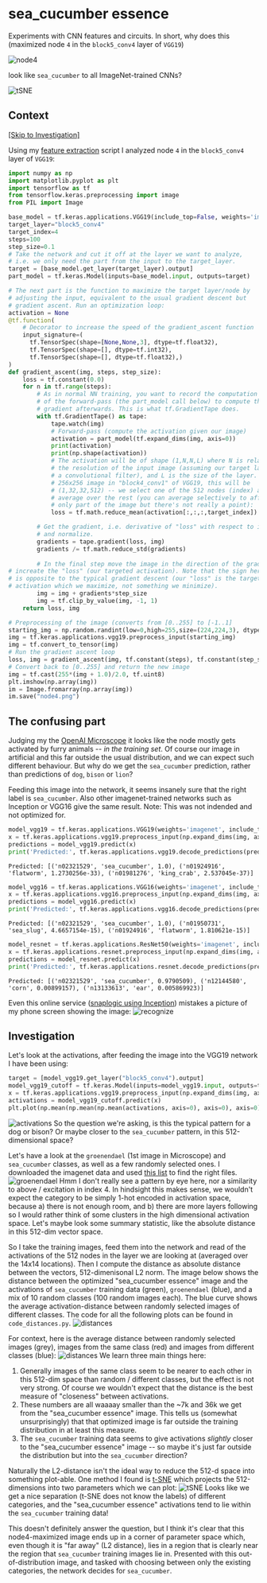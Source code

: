 # sea_cucumber essence
Experiments with CNN features and circuits. 
In short, why does this (maximized node `4` in the `block5_conv4` layer of `VGG19`)

![node4](https://github.com/Stefan-Heimersheim/sea_cucumber_essence/blob/main/node4.png?raw=true)

look like `sea_cucumber` to all ImageNet-trained CNNs?

![tSNE](https://github.com/Stefan-Heimersheim/sea_cucumber_essence/blob/main/tSNE.png?raw=true)

## Context

[[Skip to Investigation]](https://github.com/Stefan-Heimersheim/sea_cucumber_essence/blob/main/README.md#investigation)

Using my [feature extraction](https://github.com/Stefan-Heimersheim/tensorflow-feature-extraction-tutorial/) script I analyzed 
node `4` in the `block5_conv4` layer of `VGG19`:
```python
import numpy as np
import matplotlib.pyplot as plt
import tensorflow as tf
from tensorflow.keras.preprocessing import image
from PIL import Image 
```

```python
base_model = tf.keras.applications.VGG19(include_top=False, weights='imagenet')
target_layer="block5_conv4"
target_index=4
steps=100
step_size=0.1
# Take the network and cut it off at the layer we want to analyze,
# i.e. we only need the part from the input to the target_layer.
target = [base_model.get_layer(target_layer).output]
part_model = tf.keras.Model(inputs=base_model.input, outputs=target)

```

```python
# The next part is the function to maximize the target layer/node by
# adjusting the input, equivalent to the usual gradient descent but
# gradient ascent. Run an optimization loop:
activation = None
@tf.function(
    # Decorator to increase the speed of the gradient_ascent function
    input_signature=(
      tf.TensorSpec(shape=[None,None,3], dtype=tf.float32),
      tf.TensorSpec(shape=[], dtype=tf.int32),
      tf.TensorSpec(shape=[], dtype=tf.float32),)
)
def gradient_ascent(img, steps, step_size):
    loss = tf.constant(0.0)
    for n in tf.range(steps):
        # As in normal NN training, you want to record the computation
        # of the forward-pass (the part_model call below) to compute the
        # gradient afterwards. This is what tf.GradientTape does.
        with tf.GradientTape() as tape:
            tape.watch(img)
            # Forward-pass (compute the activation given our image)
            activation = part_model(tf.expand_dims(img, axis=0))
            print(activation)
            print(np.shape(activation))
            # The activation will be of shape (1,N,N,L) where N is related to
            # the resolution of the input image (assuming our target layer is
            # a convolutional filter), and L is the size of the layer. E.g. for a
            # 256x256 image in "block4_conv1" of VGG19, this will be
            # (1,32,32,512) -- we select one of the 512 nodes (index) and
            # average over the rest (you can average selectively to affect
            # only part of the image but there's not really a point):
            loss = tf.math.reduce_mean(activation[:,:,:,target_index])

        # Get the gradient, i.e. derivative of "loss" with respect to input
        # and normalize.
        gradients = tape.gradient(loss, img)
        gradients /= tf.math.reduce_std(gradients)
    
        # In the final step move the image in the direction of the gradient to
# increate the "loss" (our targeted activation). Note that the sign here
# is opposite to the typical gradient descent (our "loss" is the target 
# activation which we maximize, not something we minimize).
        img = img + gradients*step_size
        img = tf.clip_by_value(img, -1, 1)
    return loss, img
```

```python
# Preprocessing of the image (converts from [0..255] to [-1..1]
starting_img = np.random.randint(low=0,high=255,size=(224,224,3), dtype=np.uint8)
img = tf.keras.applications.vgg19.preprocess_input(starting_img)
img = tf.convert_to_tensor(img)
# Run the gradient ascent loop
loss, img = gradient_ascent(img, tf.constant(steps), tf.constant(step_size))
# Convert back to [0..255] and return the new image
img = tf.cast(255*(img + 1.0)/2.0, tf.uint8)
plt.imshow(np.array(img))
im = Image.fromarray(np.array(img))
im.save("node4.png")
```

## The confusing part
Judging my the [OpenAI Microscope](https://microscope.openai.com/models/vgg19_caffe/conv5_4_conv5_4_0/4) it looks like the node mostly gets activated by furry animals -- _in the training set_. Of course our image in artificial and this far outside the usual distribution, and we can expect such different behaviour. But why do we get the `sea_cucumber` prediction, rather than predictions of `dog`, `bison` or `lion`?

Feeding this image into the network, it seems insanely sure that the right label is `sea_cucumber`. Also other imagenet-trained networks such as Inception or VGG16 give the same result. Note: This was not indended and not optimized for.

```python
model_vgg19 = tf.keras.applications.VGG19(weights='imagenet', include_top=True)
x = tf.keras.applications.vgg19.preprocess_input(np.expand_dims(img, axis=0))
predictions = model_vgg19.predict(x)
print('Predicted:', tf.keras.applications.vgg19.decode_predictions(predictions, top=3)[0])
```
```
Predicted: [('n02321529', 'sea_cucumber', 1.0), ('n01924916', 'flatworm', 1.2730256e-33), ('n01981276', 'king_crab', 2.537045e-37)]
```

```python
model_vgg16 = tf.keras.applications.VGG16(weights='imagenet', include_top=True)
x = tf.keras.applications.vgg16.preprocess_input(np.expand_dims(img, axis=0))
predictions = model_vgg16.predict(x)
print('Predicted:', tf.keras.applications.vgg16.decode_predictions(predictions, top=3)[0])
```
```
Predicted: [('n02321529', 'sea_cucumber', 1.0), ('n01950731', 'sea_slug', 4.6657154e-15), ('n01924916', 'flatworm', 1.810621e-15)]
```

```python
model_resnet = tf.keras.applications.ResNet50(weights='imagenet', include_top=True)
x = tf.keras.applications.resnet.preprocess_input(np.expand_dims(img, axis=0))
predictions = model_resnet.predict(x)
print('Predicted:', tf.keras.applications.resnet.decode_predictions(predictions, top=3)[0])
```
```
Predicted: [('n02321529', 'sea_cucumber', 0.9790509), ('n12144580', 'corn', 0.00899157), ('n13133613', 'ear', 0.005869923)]
```

Even this online service ([snaplogic using Inception](https://www.snaplogic.com/machine-learning-showcase/image-recognition-inception-v3)) mistakes a picture of my phone screen showing the image:
![recognize](https://github.com/Stefan-Heimersheim/sea_cucumber_essence/blob/main/recognize.png?raw=true)

## Investigation
Let's look at the activations, after feeding the image into the VGG19 network I have been using:
```python
target = [model_vgg19.get_layer("block5_conv4").output]
model_vgg19_cutoff = tf.keras.Model(inputs=model_vgg19.input, outputs=target)
x = tf.keras.applications.vgg19.preprocess_input(np.expand_dims(img, axis=0))
activations = model_vgg19_cutoff.predict(x)
plt.plot(np.mean(np.mean(np.mean(activations, axis=0), axis=0), axis=0))
```
![activations](https://github.com/Stefan-Heimersheim/sea_cucumber_essence/blob/main/activations.png?raw=true)
So the question we're asking, is this the typical pattern for a dog or bison? Or maybe closer to the `sea_cucumber` pattern, in this 512-dimensional space?

Let's have a look at the `groenendael` (1st image in Microscope) and `sea_cucumber` classes, as well as a few randomly selected ones. I downloaded the imagenet data and used [this list](https://image-net.org/challenges/LSVRC/2017/browse-synsets.php) to find the right files.
![groenendael](https://github.com/Stefan-Heimersheim/sea_cucumber_essence/blob/main/groenendael.png?raw=true)
Hmm I don't really see a pattern by eye here, nor a similarity to above / excitation in index 4. In hindsight this makes sense, we wouldn't expect the category to be simply 1-hot encoded in activation space, because a) there is not enough room, and b) there are more layers following so I would rather think of some clusters in the high dimensional activation space. Let's maybe look some summary statistic, like the absolute distance in this 512-dim vector space.

So I take the training images, feed them into the network and read of the activations of the 512 nodes in the layer we are looking at (averaged over the 14x14 locations). Then I compute the distance as absolute distance between the vectors, 512-dimenisonal L2 norm.
The image below shows the distance between the optimized "sea_cucumber essence" image and the activations of `sea_cucumber` training data (green), `groenendael` (blue), and a mix of 10 random classes (100 random images each). The blue curve shows the average activation-distance between randomly selected images of different classes. The code for all the following plots can be found in `code_distances.py`.
![distances](https://github.com/Stefan-Heimersheim/sea_cucumber_essence/blob/main/activation_distances_node4maximized.png?raw=true)

For context, here is the average distance between randomly selected images (grey), images from the same class (red) and images from different classes (blue):
![distances](https://github.com/Stefan-Heimersheim/sea_cucumber_essence/blob/main/activation_distances_general.png?raw=true)
We learn three main things here:
1. Generally images of the same class seem to be nearer to each other in this 512-dim space than random / different classes, but the effect is not very strong. Of course we wouldn't expect that the distance is the best measure of "closeness" between activations.
2. These numbers are all waaaay smaller than the ~7k and 36k we get from the "sea_cucumber essence" image. This tells us (somewhat unsurprisingly) that that optimized image is far outside the training distribution in at least this measure.
3. The `sea_cucumber` training data seems to give activations _slightly_ closer to the "sea_cucumber essence" image -- so maybe it's just far outside the distribution but into the `sea_cucumber` direction?

Naturally the L2-distance isn't the ideal way to reduce the 512-d space into something plot-able. One method I found is [t-SNE](https://scikit-learn.org/stable/modules/generated/sklearn.manifold.TSNE.html) which projects the 512-dimensions into two parameters which we can plot:
![tSNE](https://github.com/Stefan-Heimersheim/sea_cucumber_essence/blob/main/tSNE.png?raw=true)
Looks like we get a nice separation (t-SNE does not know the labels) of different categories, and the "sea_cucumber essence" activations tend to lie within the `sea_cucumber` training data!

This doesn't definitely answer the question, but I think it's clear that this node4-maximized image ends up in a corner of parameter space which, even though it is "far away" (L2 distance), lies in a region that is clearly near the region that `sea_cucumber` training images lie in. Presented with this out-of-distribution image, and tasked with choosing between only the existing categories, the network decides for `sea_cucumber`.
